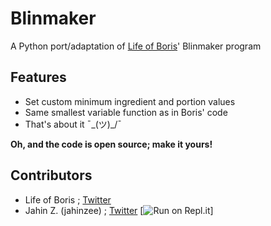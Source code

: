 Blinmaker
=========
A Python port/adaptation of [Life of Boris](https://www.youtube.com/user/NocturnoPlays)' Blinmaker program

Features
--------
* Set custom minimum ingredient and portion values
* Same smallest variable function as in Boris' code
* That's about it ¯\_(ツ)_/¯

**Oh, and the code is open source; make it yours!**

Contributors
------------
- Life of Boris ; [Twitter](https://twitter.com/life_of_boris)
- Jahin Z. (jahinzee) ; [Twitter](http://twitter.com/jahinzee)
[![Run on Repl.it](https://repl.it/badge/github/LarsTheHacker/blinmaker)]
